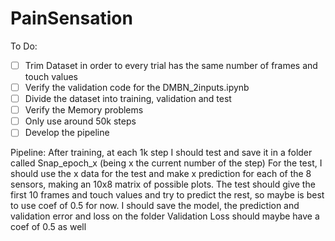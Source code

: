 # PainSensation

To Do:
- [ ] Trim Dataset in order to every trial has the same number of frames and touch values
- [ ] Verify the validation code for the DMBN_2inputs.ipynb
- [ ] Divide the dataset into training, validation and test
- [ ] Verify the Memory problems
- [ ] Only use around 50k steps
- [ ] Develop the pipeline

Pipeline:
After training, at each 1k step I should test and save it in a folder called Snap_epoch_x (being x the current number of the step)
For the test, I should use the x data for the test and make x prediction for each of the 8 sensors, making an 10x8 matrix of possible plots.
The test should give the first 10 frames and touch values and try to predict the rest, so maybe is best to use coef of 0.5 for now.
I should save the model, the prediction and validation error and loss on the folder
Validation Loss should maybe have a coef of 0.5 as well

